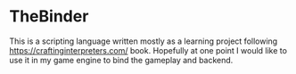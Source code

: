 # TheBinder
This is a scripting language written mostly as a learning project following https://craftinginterpreters.com/ book. Hopefully at one point I would like to use it in my game engine to bind the gameplay and backend.
